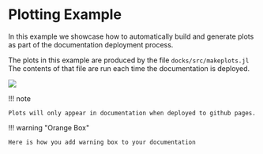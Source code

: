 # Plotting Example

In this example we showcase how to automatically build and generate plots as part
of the documentation deployment process.

The plots in this example are produced by the file `docks/src/makeplots.jl` The
contents of that file are run each time the documentation is deployed. 

![](../../plots/exmaple_plot.svg)

!!! note

    Plots will only appear in documentation when deployed to github pages.

!!! warning "Orange Box"

    Here is how you add warning box to your documentation
